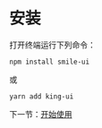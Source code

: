# 安装

打开终端运行下列命令：

```
npm install smile-ui
```

或

```
yarn add king-ui
```

下一节：[开始使用](#/doc/get-started)